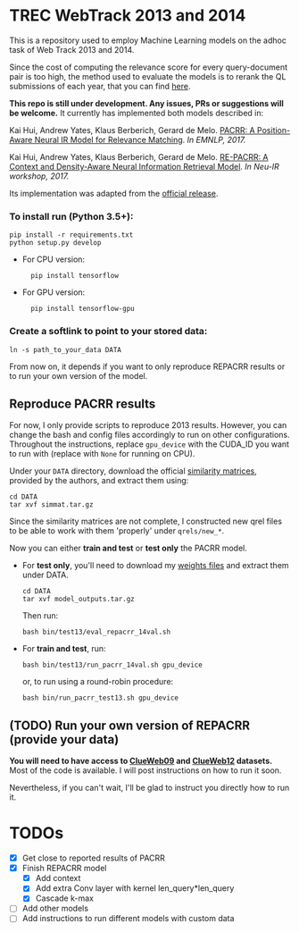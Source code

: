 # TREC WebTrack 2013 and 2014
This is a repository used to employ Machine Learning models on the adhoc task of Web Track 2013 and 2014.

Since the cost of computing the relevance score for every query-document pair is too high, the method used to evaluate the models is to rerank the QL submissions of each year, that you can find [here](https://github.com/trec-web/trec-web-2014/tree/master/data/runs/baselines).

**This repo is still under development. Any issues, PRs or suggestions will be welcome.**
It currently has implemented both models described in:

Kai Hui, Andrew Yates, Klaus Berberich, Gerard de Melo.
[PACRR: A Position-Aware Neural IR Model for Relevance Matching](https://arxiv.org/pdf/1704.03940.pdf).
*In EMNLP, 2017.*

Kai Hui, Andrew Yates, Klaus Berberich, Gerard de Melo.
[RE-PACRR: A Context and Density-Aware Neural Information Retrieval Model](https://arxiv.org/pdf/1706.10192.pdf).
*In Neu-IR workshop, 2017.*

Its implementation was adapted from the [official release](https://github.com/khui/repacrr).
### To install run (Python 3.5+):
    pip install -r requirements.txt
    python setup.py develop
* For CPU version:

        pip install tensorflow
* For GPU version:
    
        pip install tensorflow-gpu




### Create a softlink to point to your stored data:

    ln -s path_to_your_data DATA

From now on, it depends if you want to only reproduce REPACRR results or to run your own version of the model.

## Reproduce PACRR results
For now, I only provide scripts to  reproduce 2013 results. However, you can change the bash and config files accordingly to run on other configurations.
Throughout the instructions, replace `gpu_device` with the CUDA_ID you want to run with (replace with `None` for running on CPU).

Under your `DATA` directory, download the official [similarity matrices](https://drive.google.com/file/d/0B3FrsWe6Y5YqdEtfSjI4N0h1LXM/view?usp=sharing), provided by the authors, and extract them using:

    cd DATA
    tar xvf simmat.tar.gz

Since the similarity matrices are not complete, I constructed new qrel files to be able to work with them 'properly' under `qrels/new_*`.

Now you can either **train and test** or **test only** the PACRR model.
* For **test only**, you'll need to download my [weights files](https://drive.google.com/file/d/15Q3lvUWNZk8n0_vRUp3MPWaRS6tbKadR/view?usp=sharing) and extract them under DATA.
    
      cd DATA
      tar xvf model_outputs.tar.gz
    Then run:
    
      bash bin/test13/eval_repacrr_14val.sh
* For **train and test**, run: 
    
      bash bin/test13/run_pacrr_14val.sh gpu_device
      
    or, to run using a round-robin procedure:

      bash bin/run_pacrr_test13.sh gpu_device
    



## (TODO) Run your own version of REPACRR (provide your data)

**You will need to have access to 
[ClueWeb09](https://lemurproject.org/clueweb09/) and [ClueWeb12](https://lemurproject.org/clueweb12/) datasets.**
Most of the code is available. I will post instructions on how to run it soon.

Nevertheless, if you can't wait, I'll be glad to instruct you directly how to run it.

# TODOs
- [x] Get close to reported results of PACRR
- [x] Finish REPACRR model
  - [x] Add context
  - [x] Add extra Conv layer with kernel len_query*len_query
  - [x] Cascade k-max
- [ ] Add other models
- [ ] Add instructions to run different models with custom data
